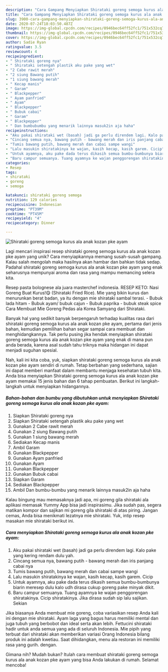 ```yaml
---
description: "Cara Gampang Menyiapkan Shirataki goreng semoga kurus ala anak kozan pke ayam, Bisa Manjain Lidah"
title: "Cara Gampang Menyiapkan Shirataki goreng semoga kurus ala anak kozan pke ayam, Bisa Manjain Lidah"
slug: 3900-cara-gampang-menyiapkan-shirataki-goreng-semoga-kurus-ala-anak-kozan-pke-ayam-bisa-manjain-lidah
date: 2020-07-24T18:03:50.487Z
image: https://img-global.cpcdn.com/recipes/0946bec64ff52fc1/751x532cq70/shirataki-goreng-semoga-kurus-ala-anak-kozan-pke-ayam-foto-resep-utama.jpg
thumbnail: https://img-global.cpcdn.com/recipes/0946bec64ff52fc1/751x532cq70/shirataki-goreng-semoga-kurus-ala-anak-kozan-pke-ayam-foto-resep-utama.jpg
cover: https://img-global.cpcdn.com/recipes/0946bec64ff52fc1/751x532cq70/shirataki-goreng-semoga-kurus-ala-anak-kozan-pke-ayam-foto-resep-utama.jpg
author: Sadie Ryan
ratingvalue: 3.5
reviewcount: 4
recipeingredient:
- " Shirataki goreng nya"
- " Shirataki setengah plastik aku pake yang wet"
- "2 Cabe rawit merah"
- "2 siung Bawang putih"
- "1 siung bawang merah"
- " Kecap manis"
- " Garam"
- " Blackpepper"
- " Ayam panfried"
- " Ayam"
- " Blackpepper"
- " Bubuk cabai"
- " Garam"
- " Blackpepper"
- " Dan bumbubumbu yang menarik lainnya masuk2in aja haha"
recipeinstructions:
- "Aku pakai shirataki wet (basah) jadi ga perlu direndem lagi. Kalo pake yang kering rendam dulu yah."
- "Cincang semua nya, bawang putih - bawang merah dan iris panjang cabai nya"
- "Tumis bawang putih, bawang merah dan cabai sampe wangi"
- "Lalu masukin shiratakinya ke wajan, kasih kecap, kasih garem. Cicip"
- "Untuk ayamnya, aku pake dada terus dikasih semua bumbu-bumbunya biarin meresep dulu kalo udh dirasa cukup goreng pake minyak dikit."
- "Baru campur semuanya. Tuang ayamnya ke wajan penggorengan shiratakinya. Cicip shiratakinya. Jika dirasa sudah sip lalu sajikan. Sekian"
categories:
- Resep
tags:
- shirataki
- goreng
- semoga

katakunci: shirataki goreng semoga 
nutrition: 129 calories
recipecuisine: Indonesian
preptime: "PT39M"
cooktime: "PT45M"
recipeyield: "4"
recipecategory: Dinner

---
```



![Shirataki goreng semoga kurus ala anak kozan pke ayam](https://img-global.cpcdn.com/recipes/0946bec64ff52fc1/751x532cq70/shirataki-goreng-semoga-kurus-ala-anak-kozan-pke-ayam-foto-resep-utama.jpg)

Lagi mencari inspirasi resep shirataki goreng semoga kurus ala anak kozan pke ayam yang unik? Cara menyiapkannya memang susah-susah gampang. Kalau salah mengolah maka hasilnya akan hambar dan bahkan tidak sedap. Padahal shirataki goreng semoga kurus ala anak kozan pke ayam yang enak seharusnya mempunyai aroma dan rasa yang mampu memancing selera kita.

Resep pasta bolognese ala juara masterchef indonesia. RESEP KETO: Nasi Goreng Buat Kurus!😋 (Shirataki Fried Rice). Mie yang bikin kurus dan menurunkan berat badan, ya itu dengan mie shirataki sambal terasi. - Bubuk lada hitam - Bubuk ayam/ bubuk cajun - Bubuk paprika - bubuk steak spice Cara Membuat Mie Goreng Pedas ala Korea Samyang dari Shirataki.

Banyak hal yang sedikit banyak berpengaruh terhadap kualitas rasa dari shirataki goreng semoga kurus ala anak kozan pke ayam, pertama dari jenis bahan, kemudian pemilihan bahan segar sampai cara membuat dan menghidangkannya. Tak perlu pusing jika hendak menyiapkan shirataki goreng semoga kurus ala anak kozan pke ayam yang enak di mana pun anda berada, karena asal sudah tahu triknya maka hidangan ini dapat menjadi suguhan spesial.


Nah, kali ini kita coba, yuk, siapkan shirataki goreng semoga kurus ala anak kozan pke ayam sendiri di rumah. Tetap berbahan yang sederhana, sajian ini dapat memberi manfaat dalam membantu menjaga kesehatan tubuh kita. Anda bisa menyiapkan Shirataki goreng semoga kurus ala anak kozan pke ayam memakai 15 jenis bahan dan 6 tahap pembuatan. Berikut ini langkah-langkah untuk menyiapkan hidangannya.

<!--inarticleads1-->

##### Bahan-bahan dan bumbu yang dibutuhkan untuk menyiapkan Shirataki goreng semoga kurus ala anak kozan pke ayam:

1. Siapkan  Shirataki goreng nya
1. Siapkan  Shirataki setengah plastik aku pake yang wet
1. Gunakan 2 Cabe rawit merah
1. Gunakan 2 siung Bawang putih
1. Gunakan 1 siung bawang merah
1. Sediakan  Kecap manis
1. Ambil  Garam
1. Gunakan  Blackpepper
1. Gunakan  Ayam panfried
1. Gunakan  Ayam
1. Gunakan  Blackpepper
1. Gunakan  Bubuk cabai
1. Siapkan  Garam
1. Sediakan  Blackpepper
1. Ambil  Dan bumbu-bumbu yang menarik lainnya masuk2in aja haha


Kalau bingung mau memasaknya jadi apa, mi goreng gila shirataki ala aplikasi memasak Yummy App bisa jadi inspirasimu. Jika sudah pas, segera matikan kompor dan sajikan mi goreng gila shirataki di atas piring. Jangan cemas, Anda bisa menikmati lezatnya mie shirataki. Yuk, intip resep masakan mie shirataki berikut ini. 

<!--inarticleads2-->

##### Cara menyiapkan Shirataki goreng semoga kurus ala anak kozan pke ayam:

1. Aku pakai shirataki wet (basah) jadi ga perlu direndem lagi. Kalo pake yang kering rendam dulu yah.
1. Cincang semua nya, bawang putih - bawang merah dan iris panjang cabai nya
1. Tumis bawang putih, bawang merah dan cabai sampe wangi
1. Lalu masukin shiratakinya ke wajan, kasih kecap, kasih garem. Cicip
1. Untuk ayamnya, aku pake dada terus dikasih semua bumbu-bumbunya biarin meresep dulu kalo udh dirasa cukup goreng pake minyak dikit.
1. Baru campur semuanya. Tuang ayamnya ke wajan penggorengan shiratakinya. Cicip shiratakinya. Jika dirasa sudah sip lalu sajikan. Sekian


Jika biasanya Anda membuat mie goreng, coba variasikan resep Anda kali ini dengan mie shirataki. Ayam laga yang bagus harus memiliki mental dan juga tubuh yang berbobot dan ideal serta akan lebih. Fettucini shirataki hadir untuk anda semua yang ada di seluruh Indonesia. Mie pipih yang terbuat dari shirataki akan memberikan variasi Orang Indonesia bilang produk ini adalah kwetiau. Saat dihidangkan, menu ala restoran ini memiliki rasa yang gurih. dengan. 

Gimana nih? Mudah bukan? Itulah cara membuat shirataki goreng semoga kurus ala anak kozan pke ayam yang bisa Anda lakukan di rumah. Selamat mencoba!
